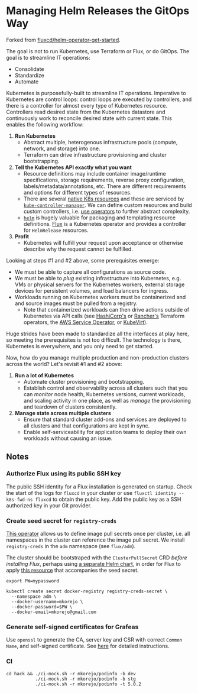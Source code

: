 # Managing Helm Releases the GitOps Way

Forked from [fluxcd/helm-operator-get-started](https://github.com/fluxcd/helm-operator-get-started).

The goal is not to run Kubernetes, use Terraform or Flux, or do GitOps. The goal is to streamline IT operations:
* Consolidate
* Standardize
* Automate

Kubernetes is purposefully-built to streamline IT operations. Imperative to Kubernetes are control loops: control loops are executed by controllers, and there is a controller for almost every type of Kubernetes resource. Controllers read desired state from the Kubernetes datastore and continuously work to reconcile desired state with current state. This enables the following workflow:
1. **Run Kubernetes**
   - Abstract multiple, heterogenous infrastructure pools (compute, network, and storage) into one.
   - Terraform can drive infrastructure provisioning and cluster bootstrapping.
2. **Tell the Kubernetes API exactly what you want**
   - Resource definitions may include container image/runtime specifications, storage requirements, reverse proxy configuration, labels/metadata/annotations, etc. There are different requirements and options for different types of resources.
   - There are several [native K8s resources](https://kubernetes.io/docs/reference/generated/kubernetes-api/v1.19/) and these are serviced by [`kube-controller-manager`](https://kubernetes.io/docs/concepts/overview/components/#kube-controller-manager). We can define custom resources and build custom controllers, i.e. [use operators](https://kubernetes.io/docs/concepts/extend-kubernetes/operator/) to further abstract complexity.
   - [`helm`](https://helm.sh/) is hugely valuable for packaging and templating resource definitions. [Flux](https://fluxcd.io/) is a Kubernetes operator and provides a controller for `HelmRelease` resources.
3. **Profit**
   - Kubernetes will fulfill your request upon acceptance or otherwise describe why the request cannot be fulfilled.

Looking at steps #1 and #2 above, some prerequisites emerge:
* We must be able to capture all configurations as source code.
* We must be able to *plug* existing infrastructure into Kubernetes, e.g. VMs or physical servers for the Kubernetes workers, external storage devices for persistent volumes, and load balancers for ingress.
* Workloads running on Kubernetes workers must be containerized and and source images must be pulled from a registry.
  - Note that containerized workloads can then drive actions outside of Kubernetes via API calls (see [HashiCorp's](https://www.hashicorp.com/blog/creating-workspaces-with-the-hashicorp-terraform-operator-for-kubernetes) or [Rancher's](https://github.com/rancher/terraform-controller) Terraform operators, the [AWS Service Operator](https://aws.amazon.com/blogs/opensource/aws-service-operator-kubernetes-available/), or [KubeVirt](https://kubevirt.io/)).

Huge strides have been made to standardize all the interfaces at play here, so meeting the prerequisites is not too difficult. The technology is there, Kubernetes is everywhere, and you only need to get started.

Now, how do you manage multiple production and non-production clusters across the world? Let's revisit #1 and #2 above:
1. **Run a lot of Kubernetes**
   - Automate cluster provisioning and bootstrapping.
   - Establish control and observability across all clusters such that you can _monitor_ node health, Kubernetes versions, current workloads, and scaling activity in one place, as well as _manage_ the provisioning and teardown of clusters consistently.
2. **Manage state across multiple clusters**
   - Ensure that standard cluster add-ons and services are deployed to all clusters and that configurations are kept in sync.
   - Enable self-serviceability for application teams to deploy their own workloads without causing an issue.


## Notes
### Authorize Flux using its public SSH key
The public SSH identity for a Flux installation is generated on startup. Check the start of the logs for `fluxcd` in your cluster or use `fluxctl identity --k8s-fwd-ns fluxcd` to obtain the public key. Add the public key as a SSH authorized key in your Git provider.

### Create seed secret for `registry-creds`
[This operator](https://github.com/alexellis/registry-creds) allows us to define image pull secrets once per cluster, i.e. all namespaces in the cluster can reference the image pull secret. We install `registry-creds` in the `adm` namespace (see `flux/adm`).

The cluster should be bootstraped with the `ClusterPullSecret` CRD *before installing Flux*, perhaps using [a separate Helm chart](https://github.com/mkorejo/helm_charts/tree/master/src/crds), in order for Flux to apply [this resource](./flux/adm/registry-creds-seed-secret.yaml) that accompanies the seed secret.
```
export PW=mypassword

kubectl create secret docker-registry registry-creds-secret \
  --namespace adm \
  --docker-username=mkorejo \
  --docker-password=$PW \
  --docker-email=mkorejo@gmail.com
```

### Generate self-signed certificates for Grafeas
Use `openssl` to generate the CA, server key and CSR with correct `Common Name`, and self-signed certificate. See [here](https://github.com/grafeas/grafeas/blob/master/docs/running_grafeas.md#use-grafeas-with-self-signed-certificate) for detailed instructions.

### CI
```
cd hack && ./ci-mock.sh -r mkorejo/podinfo -b dev
           ./ci-mock.sh -r mkorejo/podinfo -b stg
           ./ci-mock.sh -r mkorejo/podinfo -t 5.0.2
```